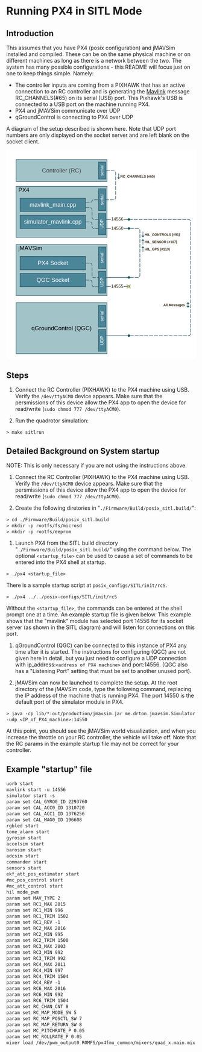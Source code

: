 Running PX4 in SITL Mode
==========================

Introduction
--------------------------
This assumes that you have PX4 (posix configuration) and jMAVSim installed and compiled.  These can be on the same physical machine or on different machines as long as there is a network between the two.  The system has many possible configurations - this README will focus just on one to keep things simple.  Namely:

- The controller inputs are coming from a PIXHAWK that has an active connection to an RC controller and is generating the [Mavlink](https://pixhawk.ethz.ch/mavlink/) message RC_CHANNELS(#65) on its serial (USB) port.  This Pixhawk's USB is connected to a USB port on the machine running PX4.
- PX4 and jMAVSim communicate over UDP
- qGroundControl is connecting to PX4 over UDP

A diagram of the setup described is shown here.  Note that UDP port numbers are only displayed on the socket server and are left blank on the socket client. 

![SITL Diagram](SITL_Diagram.png "SITL Diagram")  

Steps
---------------------------

1. Connect the RC Controller (PIXHAWK) to the PX4 machine using USB.  Verify the `/dev/ttyACM0` device appears.  Make sure that the persmissions of this device allow the PX4 app to open the device for read/write (`sudo chmod 777 /dev/ttyACM0`).

1. Run the quadrotor simulation:
```
> make sitlrun
```

Detailed Background on System startup
---------------------------

NOTE: This is only necessary if you are not using the instructions above.

1. Connect the RC Controller (PIXHAWK) to the PX4 machine using USB.  Verify the `/dev/ttyACM0` device appears.  Make sure that the persmissions of this device allow the PX4 app to open the device for read/write (`sudo chmod 777 /dev/ttyACM0`).

1. Create the following diretories in "`./Firmware/Build/posix_sitl.build/`":
```
> cd ./Firmware/Build/posix_sitl.build
> mkdir -p rootfs/fs/microsd
> mkdir -p rootfs/eeprom
```

1. Launch PX4 from the SITL build directory "`./Firmware/Build/posix_sitl.build/`" using the command below.  The optional `<startup_file>` can be used to cause a set of commands to be entered into the PX4 shell at startup.  
```
> ./px4 <startup_file> 
```

There is a sample startup script at `posix_configs/SITL/init/rcS`. 
```
> ./px4 ../../posix-configs/SITL/init/rcS
```

Without the `<startup_file>`, the commands can be entered at the shell prompt one at a time.  An example startup file is given below.  This example shows that the "mavlink" module has selected port 14556 for its socket server (as shown in the SITL diagram) and will listen for connections on this port.

1. qGroundControl (QGC) can be connected to this instance of PX4 any time after it is started.  The instructions for configuring (QGC) are not given here in detail, but you just need to configure a UDP connection with ip_address:`<address of PX4 machine>` and port:14556.  (QGC also has a "Listening Port" setting that must be set to another unused port).

1. jMAVSim can now be launched to complete the setup.  At the root directory of the jMAVSim code, type the following command, replacing the IP address of the machine that is running PX4.  The port 14550 is the default port of the simulator module in PX4.
```
> java -cp lib/*:out/production/jmavsim.jar me.drton.jmavsim.Simulator -udp <IP_of_PX4_machine>:14550
```

At this point, you should see the jMAVSim world visualization, and when you increase the throttle on your RC controller, the vehicle will take off.  Note that the RC params in the example startup file may not be correct for your controller.

Example "startup" file
---------------------

```
uorb start
mavlink start -u 14556
simulator start -s
param set CAL_GYRO0_ID 2293760
param set CAL_ACC0_ID 1310720
param set CAL_ACC1_ID 1376256
param set CAL_MAG0_ID 196608
rgbled start
tone_alarm start
gyrosim start
accelsim start
barosim start
adcsim start
commander start
sensors start
ekf_att_pos_estimator start
#mc_pos_control start
#mc_att_control start
hil mode_pwm
param set MAV_TYPE 2
param set RC1_MAX 2015
param set RC1_MIN 996
param set RC1_TRIM 1502
param set RC1_REV -1
param set RC2_MAX 2016 
param set RC2_MIN 995
param set RC2_TRIM 1500
param set RC3_MAX 2003
param set RC3_MIN 992
param set RC3_TRIM 992
param set RC4_MAX 2011
param set RC4_MIN 997
param set RC4_TRIM 1504
param set RC4_REV -1
param set RC6_MAX 2016
param set RC6_MIN 992
param set RC6_TRIM 1504
param set RC_CHAN_CNT 8
param set RC_MAP_MODE_SW 5
param set RC_MAP_POSCTL_SW 7
param set RC_MAP_RETURN_SW 8
param set MC_PITCHRATE_P 0.05
param set MC_ROLLRATE_P 0.05
mixer load /dev/pwm_output0 ROMFS/px4fmu_common/mixers/quad_x.main.mix
```
